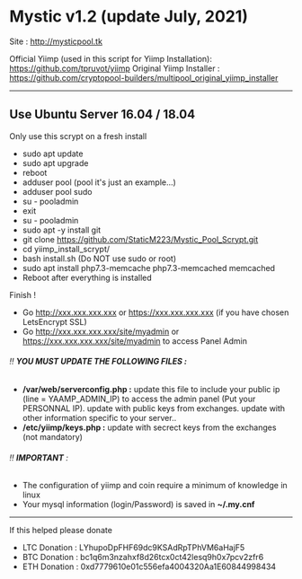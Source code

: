 # Mystic v1.2 (update July, 2021)

Site : http://mysticpool.tk

Official Yiimp (used in this script for Yiimp Installation): https://github.com/tpruvot/yiimp
Original Yiimp Installer : https://github.com/cryptopool-builders/multipool_original_yiimp_installer


***********************************

## Use Ubuntu Server 16.04 / 18.04

Only use this scrypt on a fresh install

- sudo apt update
- sudo apt upgrade
- reboot 
- adduser pool (pool it's just an example...)
- adduser pool sudo
- su - pooladmin
- exit
- su - pooladmin
- sudo apt -y install git
- git clone https://github.com/StaticM223/Mystic_Pool_Scrypt.git
- cd yiimp_install_scrypt/
- bash install.sh (Do NOT use sudo or root)
- sudo apt install php7.3-memcache php7.3-memcached memcached
- Reboot after everything is installed

Finish !
- Go http://xxx.xxx.xxx.xxx or https://xxx.xxx.xxx.xxx (if you have chosen LetsEncrypt SSL)
- Go http://xxx.xxx.xxx.xxx/site/myadmin or https://xxx.xxx.xxx.xxx/site/myadmin to access Panel Admin

###### :bangbang: **YOU MUST UPDATE THE FOLLOWING FILES :**
- **/var/web/serverconfig.php :** update this file to include your public ip (line = YAAMP_ADMIN_IP) to access the admin panel (Put your PERSONNAL IP). update with public keys from exchanges. update with other information specific to your server..
- **/etc/yiimp/keys.php :** update with secrect keys from the exchanges (not mandatory)


###### :bangbang: **IMPORTANT** : 

- The configuration of yiimp and coin require a minimum of knowledge in linux
- Your mysql information (login/Password) is saved in **~/.my.cnf**

***********************************

If this helped please donate
- LTC Donation : LYhupoDpFHF69dc9KSAdRpTPhVM6aHajF5
- BTC Donation : bc1q6m3nzahxf8d26tcx0ct42lesq9h0x7pcv2zfr6
- ETH Donation : 0xd7779610e01c556efa4004320Aa1E60844998434
